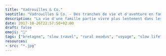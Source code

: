 ```yaml
---
title: "Vadrouilles & Co."
seotitle: "Vadrouilles & Co. - Des tranches de vie et d'aventure en famille"
description: "La vie d'une famille partie vivre plus lentement dans les Monts d'Arrée. Des photos, des vadrouilles, de la slow life. Une vie plus proche de la nature et plus authentique."
date: 2017-10-26T22:57:50+02:00
draft: false
emoji: "🌊"
tags: ["bretagne", "slow travel", "rural exodus", "voyage", "slow life", "neorural", "photographie", "photography"]
resources:
- src: "*.jpg"
---
```


